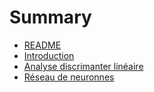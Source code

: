 # Summary

* [README](README.md)
* [Introduction](introduction.md)
* [Analyse discrimanter linéaire](lda.md)
* [Réseau de neuronnes](neural_networks.md)
